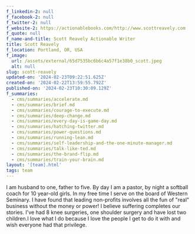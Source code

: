 ```yaml
---
f_linkedin-2: null
f_facebook-2: null
f_twitter-2: null
f_website-2: https://actionablebooks.com/http://www.scottreavely.com
f_quote: null
f_name-and-title: Scott Reavely Actionable Writer
title: Scott Reavely
f_location: Portland, OR, USA
f_image:
  url: /assets/external/65d7535bc6b6c4a57f1e38b0_scott.jpeg
  alt: null
slug: scott-reavely
updated-on: '2024-02-23T09:22:51.625Z'
created-on: '2024-02-22T13:59:55.792Z'
published-on: '2024-02-23T10:30:09.129Z'
f_summaries:
  - cms/summaries/accelerate.md
  - cms/summaries/brief.md
  - cms/summaries/courage-to-execute.md
  - cms/summaries/deep-change.md
  - cms/summaries/every-day-is-game-day.md
  - cms/summaries/hatching-twitter.md
  - cms/summaries/power-questions.md
  - cms/summaries/running-lean.md
  - cms/summaries/self-leadership-and-the-one-minute-manager.md
  - cms/summaries/talk-like-ted.md
  - cms/summaries/the-brand-flip.md
  - cms/summaries/train-your-brain.md
layout: '[team].html'
tags: team
---
```


I am husband to one, father to five. By day I am a pastor, by night a softball coach for 10 year-old girls. In my free time I serve on the board of Western Seminary. I have found that leading non-profits involves all the fun of "real" business without the money or power! I believe suffering completes our stories. I've had 8 knee surgeries, one shoulder surgery and have lost two children.I love what I do because I love the people I get to do it with and wish everyone had that privilege.
